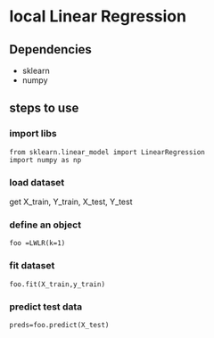 # local Linear Regression

## Dependencies
- sklearn
- numpy

## steps to use
### import libs
```
from sklearn.linear_model import LinearRegression
import numpy as np
```

### load dataset
get X_train, Y_train, X_test, Y_test

### define an object
```
foo =LWLR(k=1)
```
### fit dataset

```
foo.fit(X_train,y_train)
```
### predict test data
```
preds=foo.predict(X_test)
```